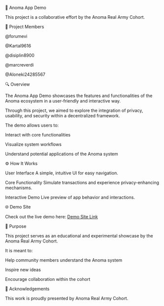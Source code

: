 🌌 Anoma App Demo

This project is a collaborative effort by the Anoma Real Army Cohort.

👥 Project Members

@forumevi

@Kartal9616

@disiplin8900

@marcreverdi

@Aloneki24285567

🔍 Overview

The Anoma App Demo showcases the features and functionalities of the Anoma ecosystem in a user-friendly and interactive way.

Through this project, we aimed to explore the integration of privacy, usability, and security within a decentralized framework.

The demo allows users to:

Interact with core functionalities

Visualize system workflows

Understand potential applications of the Anoma system

⚙️ How It Works

User Interface
A simple, intuitive UI for easy navigation.


Core Functionality
Simulate transactions and experience privacy-enhancing mechanisms.


Interactive Demo
Live preview of app behavior and interactions.


🌐 Demo Site

Check out the live demo here: [Demo Site Link](https://anoma-intent-playground.onrender.com/)

🎯 Purpose

This project serves as an educational and experimental showcase by the Anoma Real Army Cohort.

It is meant to:

Help community members understand the Anoma system

Inspire new ideas

Encourage collaboration within the cohort

📢 Acknowledgements

This work is proudly presented by Anoma Real Army Cohort.

